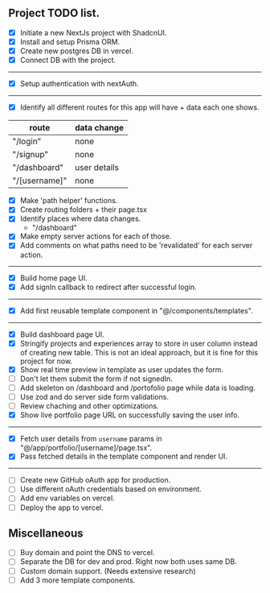 ## Project TODO list.

- [x] Initiate a new NextJs project with ShadcnUI.
- [x] Install and setup Prisma ORM.
- [x] Create new postgres DB in vercel.
- [x] Connect DB with the project.

---

- [x] Setup authentication with nextAuth.

---

- [x] Identify all different routes for this app will have + data each one shows.

| route         | data change  |
| ------------- | ------------ |
| "/login"      | none         |
| "/signup"     | none         |
| "/dashboard"  | user details |
| "/[username]" | none         |

- [x] Make 'path helper' functions.
- [x] Create routing folders + their page.tsx
- [x] Identify places where data changes.
  - "/dashboard"
- [x] Make empty server actions for each of those.
- [x] Add comments on what paths need to be 'revalidated' for each server action.

---

- [x] Build home page UI.
- [x] Add signIn callback to redirect after successful login.

---

- [x] Add first reusable template component in "@/components/templates".

---

- [x] Build dashboard page UI.
- [x] Stringify projects and experiences array to store in user column instead of creating new table. This is not an ideal approach, but it is fine for this project for now.
- [x] Show real time preview in template as user updates the form.
- [ ] Don't let them submit the form if not signedIn.
- [ ] Add skeleton on /dashboard and /portofolio page while data is loading.
- [ ] Use zod and do server side form validations.
- [ ] Review chaching and other optimizations.
- [x] Show live portfolio page URL on successfully saving the user info.

---

- [x] Fetch user details from `username` params in "@/app/portfolio/[username]/page.tsx".
- [x] Pass fetched details in the template component and render UI.

---

- [ ] Create new GitHub oAuth app for production.
- [ ] Use different oAuth credentials based on environment.
- [ ] Add env variables on vercel.
- [ ] Deploy the app to vercel.

## Miscellaneous

- [ ] Buy domain and point the DNS to vercel.
- [ ] Separate the DB for dev and prod. Right now both uses same DB.
- [ ] Custom domain support. (Needs extensive research)
- [ ] Add 3 more template components.

